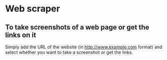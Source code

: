 # Web scraper
## To take screenshots of a web page or get the links on it

Simply add the URL of the website (in http://www.example.com format) and select whether you want to take a screenshot or get the links.